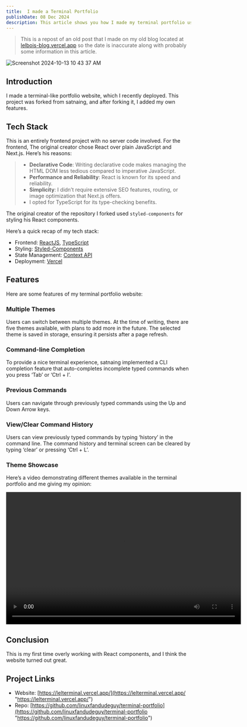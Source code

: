 ```yaml
---
title:  I made a Terminal Portfolio
publishDate: 08 Dec 2024
description: This article shows you how I made my terminal portfolio using React and Typescript.
---
```


>  This is a repost of an old post that I made on my old blog located at [lelbois-blog.vercel.app](https://lelbois-blog.vercel.app/posts/i-made-a-terminal-portfolio) so the date is inaccurate along with probably some information in this article.


![Screenshot 2024-10-13 10 43 37 AM](/portfolio.png)

## Introduction

I made a terminal-like portfolio website, which I recently deployed. This project was forked from satnaing, and after forking it, I added my own features.

## Tech Stack

This is an entirely frontend project with no server code involved. For the frontend, The original creator chose React over plain JavaScript and Next.js. Here’s his reasons:

> - **Declarative Code**: Writing declarative code makes managing the HTML DOM less tedious compared to imperative JavaScript.
> - **Performance and Reliability**: React is known for its speed and reliability.
> - **Simplicity**: I didn’t require extensive SEO features, routing, or image optimization that Next.js offers.
> - I opted for TypeScript for its type-checking benefits.

The original creator of the repository I forked used `styled-components` for styling his React components.

Here’s a quick recap of my tech stack:

- Frontend: [ReactJS](https://reactjs.org/ "React Website"), [TypeScript](https://www.typescriptlang.org/ "TypeScript Website")
- Styling: [Styled-Components](https://styled-components.com/ "Styled-Components Website")
- State Management: [Context API](https://reactjs.org/docs/context.html "React ContextAPI")
- Deployment: [Vercel](https://vercel.app/ "Vercel")

## Features

Here are some features of my terminal portfolio website:

### Multiple Themes

Users can switch between multiple themes. At the time of writing, there are five themes available, with plans to add more in the future. The selected theme is saved in storage, ensuring it persists after a page refresh.

### Command-line Completion

To provide a nice terminal experience, satnaing implemented a CLI completion feature that auto-completes incomplete typed commands when you press ‘Tab’ or ‘Ctrl + I’.

### Previous Commands

Users can navigate through previously typed commands using the Up and Down Arrow keys.

### View/Clear Command History

Users can view previously typed commands by typing ‘history’ in the command line. The command history and terminal screen can be cleared by typing ‘clear’ or pressing ‘Ctrl + L’.

### Theme Showcase

Here’s a video demonstrating different themes available in the terminal portfolio and me giving my opinion:

<video width="640" height="360" controls>
   <source src="/demo.webm" type="video/webm" />
   Your browser does not support the video tag.
</video>

## Conclusion

This is my first time overly working with React components, and I think the website turned out great.

## Project Links

- Website: [https://lelterminal.vercel.app/](https://lelterminal.vercel.app/ "https://lelterminal.vercel.app/")
- Repo: [https://github.com/linuxfandudeguy/terminal-portfolio](https://github.com/linuxfandudeguy/terminal-portfolio "https://github.com/linuxfandudeguy/terminal-portfolio")
